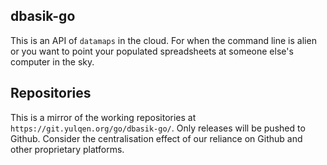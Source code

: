 ## dbasik-go

This is an API of `datamaps` in the cloud. For when the command line is alien or you want to point your populated spreadsheets at someone else's computer in the sky.

## Repositories

This is a mirror of the working repositories at `https://git.yulqen.org/go/dbasik-go/`. Only releases will be pushed to Github. Consider the centralisation effect of our reliance on Github and other proprietary platforms.

